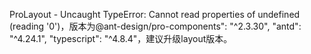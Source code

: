 ProLayout - Uncaught TypeError: Cannot read properties of undefined (reading '0')，版本为@ant-design/pro-components": "^2.3.30", "antd": "^4.24.1", "typescript": "^4.8.4"，建议升级layout版本。
